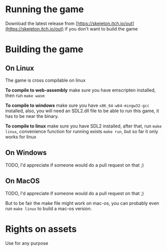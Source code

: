 # Running the game

Download the latest release from [https://skejeton.itch.io/out](https://skejeton.itch.io/out) if you don't want to build the game

# Building the game

## On Linux

The game is cross compilable on linux

**To compile to web-assembly** make sure you have emscripten installed, then run `make wasm`

**To compile to windows** make sure you have `x86_64-w64-mingw32-gcc` installed, also, you will need an SDL2.dll file to be able to run this game, it has to be near the binary.

**To compile to linux** make sure you have SDL2 installed, after that, run `make linux`, convenience function for running exists `make run`, but so far it only works for linux

## On Windows

TODO, I'd appreciate if someone would do a pull request on that ;)

## On MacOS

TODO, I'd appreciate if someone would do a pull request on that ;)

But to be fair the make file might work on mac-os, you can probably even run `make linux` to build a mac-os version.

# Rights on assets

Use for any purpose
